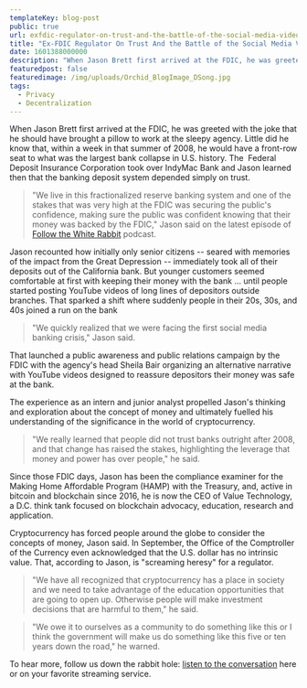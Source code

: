 ```yaml
---
templateKey: blog-post
public: true
url: exfdic-regulator-on-trust-and-the-battle-of-the-social-media-videos
title: "Ex-FDIC Regulator On Trust And the Battle of the Social Media Videos"
date: 1601388000000
description: "When Jason Brett first arrived at the FDIC, he was greeted with the joke that he should have brought a pillow to work at the sleepy agency. Little did he know that, within a week in that summer of 2008, he would have a front-row seat to what was the largest bank collapse in U.S. history."
featuredpost: false
featuredimage: /img/uploads/Orchid_BlogImage_DSong.jpg
tags:
  - Privacy
  - Decentralization
---
```

When Jason Brett first arrived at the FDIC, he was greeted with the joke that he should have brought a pillow to work at the sleepy agency. Little did he know that, within a week in that summer of 2008, he would have a front-row seat to what was the largest bank collapse in U.S. history. The  Federal Deposit Insurance Corporation took over IndyMac Bank and Jason learned then that the banking deposit system depended simply on trust.

> "We live in this fractionalized reserve banking system and one of the stakes that was very high at the FDIC was securing the public's confidence, making sure the public was confident knowing that their money was backed by the FDIC," Jason said on the latest episode of [Follow the White Rabbit](https://www.orchid.com/podcast) podcast.

Jason recounted how initially only senior citizens -- seared with memories of the impact from the Great Depression -- immediately took all of their deposits out of the California bank. But younger customers seemed comfortable at first with keeping their money with the bank ... until people started posting YouTube videos of long lines of depositors outside branches. That sparked a shift where suddenly people in their 20s, 30s, and 40s joined a run on the bank

> "We quickly realized that we were facing the first social media banking crisis," Jason said.

That launched a public awareness and public relations campaign by the FDIC with the agency's head Sheila Bair organizing an alternative narrative with YouTube videos designed to reassure depositors their money was safe at the bank.

The experience as an intern and junior analyst propelled Jason's thinking and exploration about the concept of money and ultimately fuelled his understanding of the significance in the world of cryptocurrency.

> "We really learned that people did not trust banks outright after 2008, and that change has raised the stakes, highlighting the leverage that money and power has over people," he said.

Since those FDIC days, Jason has been the compliance examiner for the Making Home Affordable Program (HAMP) with the Treasury, and, active in bitcoin and blockchain since 2016, he is now the CEO of Value Technology, a D.C. think tank focused on blockchain advocacy, education, research and application.

Cryptocurrency has forced people around the globe to consider the concepts of money, Jason said. In September, the Office of the Comptroller of the Currency even acknowledged that the U.S. dollar has no intrinsic value. That, according to Jason, is "screaming heresy" for a regulator.

> "We have all recognized that cryptocurrency has a place in society and we need to take advantage of the education opportunities that are going to open up. Otherwise people will make investment decisions that are harmful to them," he said.

> "We owe it to ourselves as a community to do something like this or I think the government will make us do something like this five or ten years down the road," he warned.

To hear more, follow us down the rabbit hole: [listen to the conversation](https://www.orchid.com/podcast) here or on your favorite streaming service.